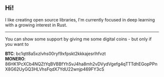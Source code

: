 ## Hi!

I like creating open source libraries, I'm currently focused in deep learning with a growing interest in Rust.  

---
You can show some support by giving me some digital coins - but only if you want to  

**BTC**: bc1qtt8a5xzlvhs00ryf9xfpskt2kkkajesrlhfvzt  
**MONERO**: 86HK1PcXCb4NQZtYqBVBBfYhSvJ4ha8mh2vDVydVgefg4qTTTdhEGopPPnX8G62UyGQ3HLVhsFqdX7YdU22wnjp469FY3cS

